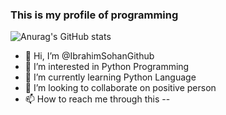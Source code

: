 ### This is my profile of programming

![Anurag's GitHub stats](https://github-readme-stats.vercel.app/api?username=anuraghazra&hide=contribs,prs)

- 👋 Hi, I’m @IbrahimSohanGithub
- 👀 I’m interested in Python Programming
- 🌱 I’m currently learning Python Language
- 💞️ I’m looking to collaborate on positive person
- 📫 How to reach me through this -- 

<!---
IbrahimSohanGithub/IbrahimSohanGithub is a ✨ special ✨ repository because its `README.md` (this file) appears on your GitHub profile.
You can click the Preview link to take a look at your changes.
--->
